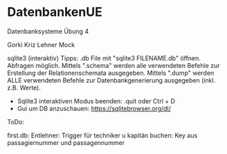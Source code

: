 # DatenbankenUE
Datenbanksysteme Übung 4

Gorki
Kriz
Lehner
Mock

sqlite3 (interaktiv) Tipps:
.db File mit "sqlite3 FILENAME.db" öffnen.
Abfragen möglich.
Mittels ".schema" werden alle verwendeten Befehle zur Erstellung der Relationenschemata ausgegeben.
Mittels ".dump" werden ALLE verwendeten Befehle zur Datenbankgenerierung ausgegeben (inkl. z.B. Werte).
- Sqlite3 interaktiven Modus beenden: .quit oder Ctrl + D
- Gui um DB anzuschauen: https://sqlitebrowser.org/dl/


ToDo:

first.db:
	Entlehner: Trigger für techniker u kapitän
	buchen: Key aus passagiernummer und passagennummer
